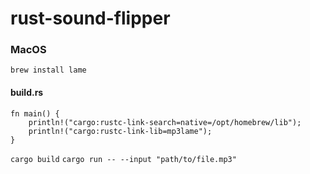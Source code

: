 # rust-sound-flipper

### **MacOS**

```brew install lame```

#### build.rs
```
fn main() {
    println!("cargo:rustc-link-search=native=/opt/homebrew/lib");
    println!("cargo:rustc-link-lib=mp3lame"); 
}
```

`cargo build`
`cargo run -- --input "path/to/file.mp3"`